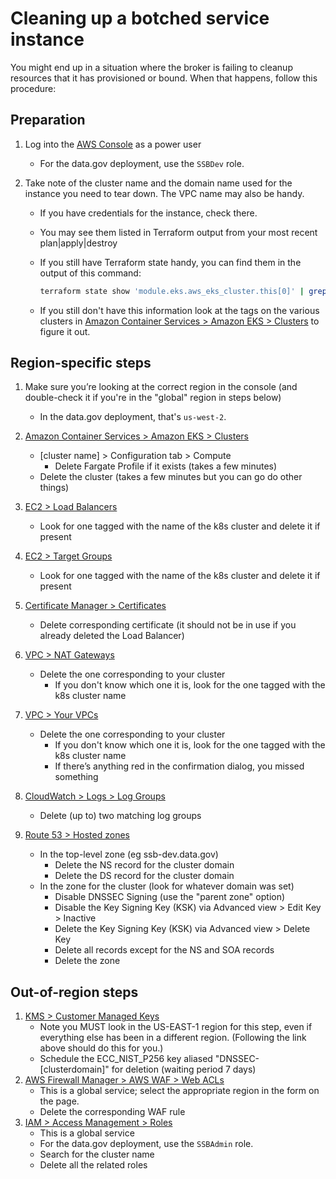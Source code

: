 # Cleaning up a botched service instance

You might end up in a situation where the broker is failing to cleanup resources that it has provisioned or bound. When that happens, follow this procedure:

## Preparation

1. Log into the [AWS Console](https://console.aws.amazon.com/console/home) as a power user
    - For the data.gov deployment, use the `SSBDev` role.

1. Take note of the cluster name and the domain name used for the instance you need to tear down. The VPC name may also be handy.
    - If you have credentials for the instance, check there.
    - You may see them listed in Terraform output from your most recent plan|apply|destroy
    - If you still have Terraform state handy, you can find them in the output of this command:

        ```bash
        terraform state show 'module.eks.aws_eks_cluster.this[0]' | grep 'domain\|arn\|vpc
        ```

    - If you still don't have this information look at the tags on the various clusters in [Amazon Container Services > Amazon EKS > Clusters](https://console.aws.amazon.com/eks/home#/clusters) to figure it out.

## Region-specific steps

1. Make sure you’re looking at the correct region in the console (and double-check it if you're in the "global" region in steps below)
    - In the data.gov deployment, that's `us-west-2`.

1. [Amazon Container Services > Amazon EKS > Clusters](https://console.aws.amazon.com/eks/home#/clusters)
    - [cluster name] > Configuration tab > Compute
      - Delete Fargate Profile if it exists (takes a few minutes)
    - Delete the cluster (takes a few minutes but you can go do other things)
1. [EC2 > Load Balancers](https://console.aws.amazon.com/ec2/v2/home#LoadBalancers:sort=loadBalancerName)
    - Look for one tagged with the name of the k8s cluster and delete it if present
1. [EC2 > Target Groups](https://console.aws.amazon.com/ec2/v2/home#TargetGroups:)
    - Look for one tagged with the name of the k8s cluster and delete it if present
1. [Certificate Manager > Certificates](https://console.aws.amazon.com/acm/home?#/certificates/list)
    - Delete corresponding certificate (it should not be in use if you already deleted the Load Balancer)
1. [VPC > NAT Gateways](https://console.aws.amazon.com/vpc/home#NatGateways:)
    - Delete the one corresponding to your cluster
      - If you don't know which one it is, look for the one tagged with the k8s cluster name
1. [VPC > Your VPCs](https://console.aws.amazon.com/vpc/home#vpcs:)
    - Delete the one corresponding to your cluster
      - If you don't know which one it is, look for the one tagged with the k8s cluster name
      - If there’s anything red in the confirmation dialog, you missed something
1. [CloudWatch > Logs > Log Groups](https://console.aws.amazon.com/cloudwatch/home#logsV2:log-groups)
    - Delete (up to) two matching log groups
1. [Route 53 > Hosted zones](https://console.aws.amazon.com/route53/v2/hostedzones#)
    - In the top-level zone (eg ssb-dev.data.gov)
      - Delete the NS record for the cluster domain
      - Delete the DS record for the cluster domain
    - In the zone for the cluster (look for whatever domain was set)
      - Disable DNSSEC Signing (use the "parent zone" option)
      - Disable the Key Signing Key (KSK) via Advanced view > Edit Key > Inactive
      - Delete the Key Signing Key (KSK) via Advanced view > Delete Key
      - Delete all records except for the NS and SOA records
      - Delete the zone

## Out-of-region steps

1. [KMS > Customer Managed Keys](https://console.aws.amazon.com/kms/home?region=us-east-1#/kms/keys)
    - Note you MUST look in the US-EAST-1 region for this step, even if everything else has been in a different region. (Following the link above should do this for you.)
    - Schedule the ECC_NIST_P256 key aliased "DNSSEC-[clusterdomain]" for deletion (waiting period 7 days)
1. [AWS Firewall Manager > AWS WAF > Web ACLs](https://console.aws.amazon.com/wafv2/homev2/web-acls?region=us-west-2)
    - This is a global service; select the appropriate region in the form on the page.
    - Delete the corresponding WAF rule
1. [IAM > Access Management > Roles](https://console.aws.amazon.com/iamv2/home#/roles)
    - This is a global service
    - For the data.gov deployment, use the `SSBAdmin` role.
    - Search for the cluster name
    - Delete all the related roles
